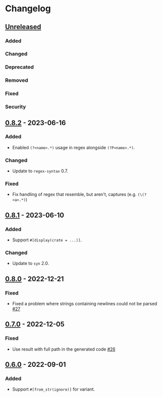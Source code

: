 # Changelog

## [Unreleased]

### Added

### Changed

### Deprecated

### Removed

### Fixed

### Security

## [0.8.2] - 2023-06-16

### Added

- Enabled `(?<name>.*)` usage in regex alongside `(?P<name>.*)`.

### Changed

- Update to `regex-syntax` 0.7.

### Fixed

- Fix handling of regex that resemble, but aren't, captures (e.g. `(\(?<a>.*)`)


## [0.8.1] - 2023-06-10

### Added

- Support `#[display(crate = ...)]`.

### Changed

- Update to `syn` 2.0.

## [0.8.0] - 2022-12-21

### Fixed

- Fixed a problem where strings containing newlines could not be parsed [#27](https://github.com/frozenlib/parse-display/issues/27)

## [0.7.0] - 2022-12-05

### Fixed

- Use result with full path in the generated code [#26](https://github.com/frozenlib/parse-display/pull/26)

## [0.6.0] - 2022-09-01

### Added

- Support `#[from_str(ignore)]` for variant.

[unreleased]: https://github.com/frozenlib/parse-display/compare/v0.8.2...HEAD
[0.8.2]: https://github.com/frozenlib/parse-display/compare/v0.8.1...v0.8.2
[0.8.1]: https://github.com/frozenlib/parse-display/compare/v0.8.0...v0.8.1
[0.8.0]: https://github.com/frozenlib/parse-display/compare/v0.7.0...v0.8.0
[0.7.0]: https://github.com/frozenlib/parse-display/compare/v0.6.0...v0.7.0
[0.6.0]: https://github.com/frozenlib/parse-display/compare/v0.5.5...v0.6.0
